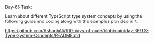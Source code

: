 Day-66 Task:

Learn about different TypeScript type system concepts by using the following guide and coding along with the examples provided in it:

https://github.com/AsharibAli/100-days-of-code/blob/main/day-66/TS-Type-System-Concepts/README.md